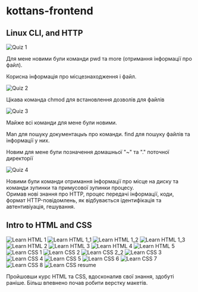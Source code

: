 # kottans-frontend
## Linux CLI, and HTTP

![Quiz 1](task_linux_cli/q1.JPG "Quiz 1")

Для мене новими були команди pwd та more (отримання інформації про файл).

Корисна інформація про місцезнаходження і файл. 

![Quiz 2](task_linux_cli/q2.JPG "Quiz 2")

Цікава команда chmod для встановлення дозволів для файлів

![Quiz 3](task_linux_cli/q3.JPG "Quiz 3")

Майже всі команди для мене були новими. 

Man для пошуку документацыъ про команди. find для пошуку файлів та інформації у них.

Новим для мене були позначення домашньої "~" та "." поточної директорії

![Quiz 4](task_linux_cli/q4.JPG "Quiz 4")

Новими були команди отримання інформації про місце на диску та команди зупинки та примусової зупинки процесу.   
Оримав нові знання про HTTP, процес передачі інформації, коди, формат HTTP-повідомлень, як відбувається ідентифікація та автентивіуація, гешування.

## Intro to HTML and CSS

![Learn HTML 1](intro_to_HTML_and_CSS\html1.JPG "Learn HTML 1")
![Learn HTML 1_1](intro_to_HTML_and_CSS\html1_1.JPG "Learn HTML 1.1")
![Learn HTML 1_2](intro_to_HTML_and_CSS\html1_2.JPG "Learn HTML 1.2")
![Learn HTML 1_3](intro_to_HTML_and_CSS\html1_3.JPG "Learn HTML 1.3")
![Learn HTML 2](intro_to_HTML_and_CSS\html2.JPG "Learn HTML 2")
![Learn HTML 3](intro_to_HTML_and_CSS\html3.JPG "Learn HTML 3")
![Learn HTML 4](intro_to_HTML_and_CSS\html4.JPG "Learn HTML 4")
![Learn HTML 5](intro_to_HTML_and_CSS\html5.JPG "Learn HTML 5")
![Learn CSS 1](intro_to_HTML_and_CSS\css1.JPG "Learn CSS 1")
![Learn CSS 2](intro_to_HTML_and_CSS\css2.JPG "Learn CSS 2")
![Learn CSS 2_2](intro_to_HTML_and_CSS\css2_2.JPG "Learn CSS 2.2")
![Learn CSS 3](intro_to_HTML_and_CSS\css3.JPG "Learn CSS 3")
![Learn CSS 4](intro_to_HTML_and_CSS\css4.JPG "Learn CSS 4")
![Learn CSS 5](intro_to_HTML_and_CSS\css5.JPG "Learn CSS 5")
![Learn CSS 6](intro_to_HTML_and_CSS\css6.JPG "Learn CSS 6")
![Learn CSS 7](intro_to_HTML_and_CSS\css7.JPG "Learn CSS 7")
![Learn CSS 8](intro_to_HTML_and_CSS\css8.JPG "Learn CSS 8")
![Learn CSS resume](intro_to_HTML_and_CSS\resume.JPG "Learn CSS resume")

Пройшовши курс HTML та CSS, вдосконалив свої знання, здобуті раніше. Більш впевнено почав робити верстку макетів.